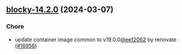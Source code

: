

## [blocky-14.2.0](https://github.com/truecharts/charts/compare/blocky-14.1.1...blocky-14.2.0) (2024-03-07)

### Chore



- update container image common to v19.0.0[@eef2062](https://github.com/eef2062) by renovate ([#18956](https://github.com/truecharts/charts/issues/18956))